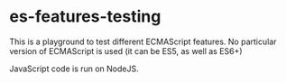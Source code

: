 # es-features-testing

This is a playground to test different ECMAScript features.
No particular version of ECMAScript is used (it can be ES5, as well as ES6+)

JavaScript code is run on NodeJS.

